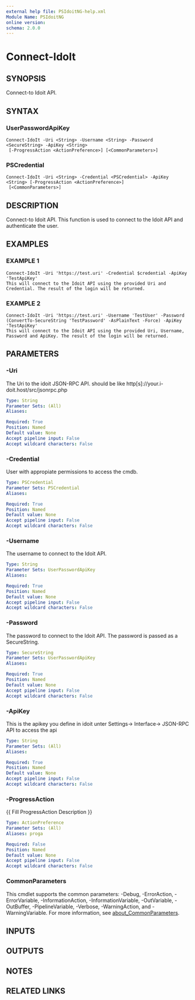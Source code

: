 ```yaml
---
external help file: PSIdoitNG-help.xml
Module Name: PSIdoitNG
online version:
schema: 2.0.0
---
```


# Connect-IdoIt

## SYNOPSIS
Connect-to Idoit API.

## SYNTAX

### UserPasswordApiKey
```
Connect-IdoIt -Uri <String> -Username <String> -Password <SecureString> -ApiKey <String>
 [-ProgressAction <ActionPreference>] [<CommonParameters>]
```

### PSCredential
```
Connect-IdoIt -Uri <String> -Credential <PSCredential> -ApiKey <String> [-ProgressAction <ActionPreference>]
 [<CommonParameters>]
```

## DESCRIPTION
Connect-to Idoit API.
This function is used to connect to the Idoit API and authenticate the user.

## EXAMPLES

### EXAMPLE 1
```
Connect-IdoIt -Uri 'https://test.uri' -Credential $credential -ApiKey 'TestApiKey'
This will connect to the Idoit API using the provided Uri and Credential. The result of the login will be returned.
```

### EXAMPLE 2
```
Connect-IdoIt -Uri 'https://test.uri' -Username 'TestUser' -Password (ConvertTo-SecureString 'TestPassword' -AsPlainText -Force) -ApiKey 'TestApiKey'
This will connect to the Idoit API using the provided Uri, Username, Password and ApiKey. The result of the login will be returned.
```

## PARAMETERS

### -Uri
The Uri to the idoit JSON-RPC API.
should be like http\[s\]://your.i-doit.host/src/jsonrpc.php

```yaml
Type: String
Parameter Sets: (All)
Aliases:

Required: True
Position: Named
Default value: None
Accept pipeline input: False
Accept wildcard characters: False
```

### -Credential
User with appropiate permissions to access the cmdb.

```yaml
Type: PSCredential
Parameter Sets: PSCredential
Aliases:

Required: True
Position: Named
Default value: None
Accept pipeline input: False
Accept wildcard characters: False
```

### -Username
The username to connect to the Idoit API.

```yaml
Type: String
Parameter Sets: UserPasswordApiKey
Aliases:

Required: True
Position: Named
Default value: None
Accept pipeline input: False
Accept wildcard characters: False
```

### -Password
The password to connect to the Idoit API.
The password is passed as a SecureString.

```yaml
Type: SecureString
Parameter Sets: UserPasswordApiKey
Aliases:

Required: True
Position: Named
Default value: None
Accept pipeline input: False
Accept wildcard characters: False
```

### -ApiKey
This is the apikey you define in idoit unter Settings-\> Interface-\> JSON-RPC API to access the api

```yaml
Type: String
Parameter Sets: (All)
Aliases:

Required: True
Position: Named
Default value: None
Accept pipeline input: False
Accept wildcard characters: False
```

### -ProgressAction
{{ Fill ProgressAction Description }}

```yaml
Type: ActionPreference
Parameter Sets: (All)
Aliases: proga

Required: False
Position: Named
Default value: None
Accept pipeline input: False
Accept wildcard characters: False
```

### CommonParameters
This cmdlet supports the common parameters: -Debug, -ErrorAction, -ErrorVariable, -InformationAction, -InformationVariable, -OutVariable, -OutBuffer, -PipelineVariable, -Verbose, -WarningAction, and -WarningVariable. For more information, see [about_CommonParameters](http://go.microsoft.com/fwlink/?LinkID=113216).

## INPUTS

## OUTPUTS

## NOTES

## RELATED LINKS
